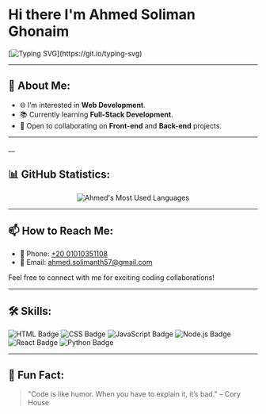 # Hi there  I'm Ahmed Soliman Ghonaim

[![Typing SVG](https://readme-typing-svg.herokuapp.com?font=Fira+Code&size=24&color=F72280&lines=Welcome+to+Ahmed's+Profile!;Passionate+Developer!;Web+Development+Enthusiast!)](https://git.io/typing-svg)

---

## 🌟 About Me:
- 🌐 I’m interested in **Web Development**.
- 📚 Currently learning **Full-Stack Development**.
- 🤝 Open to collaborating on **Front-end** and **Back-end** projects.

---
__
## 📊 GitHub Statistics:
<div align="center">
  
  
  ![Ahmed's Most Used Languages](https://github-readme-stats.vercel.app/api/top-langs/?username=AhmedSolimanGhonaim&layout=compact&theme=radical)

</div>

---



## 📫 How to Reach Me:
- 📱 Phone: [+20 01010351108](tel:+201010351108)
- 📧 Email: [ahmed.solimanth57@gmail.com](mailto:ahmed.solimanth57@gmail.com)

Feel free to connect with me for exciting coding collaborations!

---

## 🛠️ Skills:
![HTML Badge](https://img.shields.io/badge/HTML-5-orange)
![CSS Badge](https://img.shields.io/badge/CSS-3-blue)
![JavaScript Badge](https://img.shields.io/badge/JavaScript-ES6-yellow)
![Node.js Badge](https://img.shields.io/badge/Node.js-JS-green)
![React Badge](https://img.shields.io/badge/React-JS-blue)
![Python Badge](https://img.shields.io/badge/Python-3.x-blue)

---

## 🎉 Fun Fact:
> "Code is like humor. When you have to explain it, it’s bad." – Cory House
